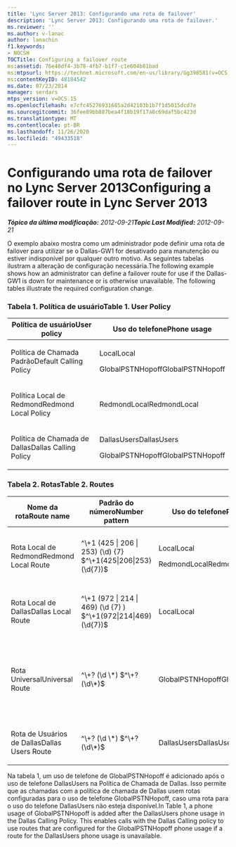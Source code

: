 ```yaml
---
title: 'Lync Server 2013: Configurando uma rota de failover'
description: 'Lync Server 2013: Configurando uma rota de failover.'
ms.reviewer: ''
ms.author: v-lanac
author: lanachin
f1.keywords:
- NOCSH
TOCTitle: Configuring a failover route
ms:assetid: 76e48df4-3b78-4fb7-b1f7-c1e604b81bad
ms:mtpsurl: https://technet.microsoft.com/en-us/library/Gg398581(v=OCS.15)
ms:contentKeyID: 48184542
ms.date: 07/23/2014
manager: serdars
mtps_version: v=OCS.15
ms.openlocfilehash: e7cfc45276931685a2d42103b1b7f1d5015dcd7e
ms.sourcegitcommit: 36fee89bb887bea4f18b19f17a8c69daf5bc423d
ms.translationtype: MT
ms.contentlocale: pt-BR
ms.lasthandoff: 11/26/2020
ms.locfileid: "49433518"
---
```

# <a name="configuring-a-failover-route-in-lync-server-2013"></a><span data-ttu-id="4bba7-103">Configurando uma rota de failover no Lync Server 2013</span><span class="sxs-lookup"><span data-stu-id="4bba7-103">Configuring a failover route in Lync Server 2013</span></span>

<div data-xmlns="http://www.w3.org/1999/xhtml">

<div class="topic" data-xmlns="http://www.w3.org/1999/xhtml" data-msxsl="urn:schemas-microsoft-com:xslt" data-cs="https://msdn.microsoft.com/">

<div data-asp="https://msdn2.microsoft.com/asp">



</div>

<div id="mainSection">

<div id="mainBody"><span data-ttu-id="4bba7-104">

<span> </span></span><span class="sxs-lookup"><span data-stu-id="4bba7-104">

<span> </span></span></span>

<span data-ttu-id="4bba7-105">_**Tópico da última modificação:** 2012-09-21_</span><span class="sxs-lookup"><span data-stu-id="4bba7-105">_**Topic Last Modified:** 2012-09-21_</span></span>

<span data-ttu-id="4bba7-p101">O exemplo abaixo mostra como um administrador pode definir uma rota de failover para utilizar se o Dallas-GW1 for desativado para manutenção ou estiver indisponível por qualquer outro motivo. As seguintes tabelas ilustram a alteração de configuração necessária.</span><span class="sxs-lookup"><span data-stu-id="4bba7-p101">The following example shows how an administrator can define a failover route for use if the Dallas-GW1 is down for maintenance or is otherwise unavailable. The following tables illustrate the required configuration change.</span></span>

### <a name="table-1-user-policy"></a><span data-ttu-id="4bba7-p102">Tabela 1. Política de usuário</span><span class="sxs-lookup"><span data-stu-id="4bba7-p102">Table 1. User Policy</span></span>

<table>
<colgroup>
<col style="width: 50%" />
<col style="width: 50%" />
</colgroup>
<thead>
<tr class="header">
<th><span data-ttu-id="4bba7-110">Política de usuário</span><span class="sxs-lookup"><span data-stu-id="4bba7-110">User policy</span></span></th>
<th><span data-ttu-id="4bba7-111">Uso do telefone</span><span class="sxs-lookup"><span data-stu-id="4bba7-111">Phone usage</span></span></th>
</tr>
</thead>
<tbody>
<tr class="odd">
<td><p><span data-ttu-id="4bba7-112">Política de Chamada Padrão</span><span class="sxs-lookup"><span data-stu-id="4bba7-112">Default Calling Policy</span></span></p></td>
<td><p><span data-ttu-id="4bba7-113">Local</span><span class="sxs-lookup"><span data-stu-id="4bba7-113">Local</span></span></p>
<p><span data-ttu-id="4bba7-114">GlobalPSTNHopoff</span><span class="sxs-lookup"><span data-stu-id="4bba7-114">GlobalPSTNHopoff</span></span></p></td>
</tr>
<tr class="even">
<td><p><span data-ttu-id="4bba7-115">Política Local de Redmond</span><span class="sxs-lookup"><span data-stu-id="4bba7-115">Redmond Local Policy</span></span></p></td>
<td><p><span data-ttu-id="4bba7-116">RedmondLocal</span><span class="sxs-lookup"><span data-stu-id="4bba7-116">RedmondLocal</span></span></p></td>
</tr>
<tr class="odd">
<td><p><span data-ttu-id="4bba7-117">Política de Chamada de Dallas</span><span class="sxs-lookup"><span data-stu-id="4bba7-117">Dallas Calling Policy</span></span></p></td>
<td><p><span data-ttu-id="4bba7-118">DallasUsers</span><span class="sxs-lookup"><span data-stu-id="4bba7-118">DallasUsers</span></span></p>
<p><span data-ttu-id="4bba7-119">GlobalPSTNHopoff</span><span class="sxs-lookup"><span data-stu-id="4bba7-119">GlobalPSTNHopoff</span></span></p></td>
</tr>
</tbody>
</table>


### <a name="table-2-routes"></a><span data-ttu-id="4bba7-p103">Tabela 2. Rotas</span><span class="sxs-lookup"><span data-stu-id="4bba7-p103">Table 2. Routes</span></span>

<table>
<colgroup>
<col style="width: 20%" />
<col style="width: 20%" />
<col style="width: 20%" />
<col style="width: 20%" />
<col style="width: 20%" />
</colgroup>
<thead>
<tr class="header">
<th><span data-ttu-id="4bba7-122">Nome da rota</span><span class="sxs-lookup"><span data-stu-id="4bba7-122">Route name</span></span></th>
<th><span data-ttu-id="4bba7-123">Padrão do número</span><span class="sxs-lookup"><span data-stu-id="4bba7-123">Number pattern</span></span></th>
<th><span data-ttu-id="4bba7-124">Uso do telefone</span><span class="sxs-lookup"><span data-stu-id="4bba7-124">Phone usage</span></span></th>
<th><span data-ttu-id="4bba7-125">Tronco</span><span class="sxs-lookup"><span data-stu-id="4bba7-125">Trunk</span></span></th>
<th><span data-ttu-id="4bba7-126">Gateway</span><span class="sxs-lookup"><span data-stu-id="4bba7-126">Gateway</span></span></th>
</tr>
</thead>
<tbody>
<tr class="odd">
<td><p><span data-ttu-id="4bba7-127">Rota Local de Redmond</span><span class="sxs-lookup"><span data-stu-id="4bba7-127">Redmond Local Route</span></span></p></td>
<td><p><span data-ttu-id="4bba7-128">^\+1 (425 | 206 | 253) (\d) {7} $</span><span class="sxs-lookup"><span data-stu-id="4bba7-128">^\+1(425|206|253)(\d{7})$</span></span></p></td>
<td><p><span data-ttu-id="4bba7-129">Local</span><span class="sxs-lookup"><span data-stu-id="4bba7-129">Local</span></span></p>
<p><span data-ttu-id="4bba7-130">RedmondLocal</span><span class="sxs-lookup"><span data-stu-id="4bba7-130">RedmondLocal</span></span></p></td>
<td><p><span data-ttu-id="4bba7-131">Tronco 1</span><span class="sxs-lookup"><span data-stu-id="4bba7-131">Trunk1</span></span></p>
<p><span data-ttu-id="4bba7-132">Tronco 2</span><span class="sxs-lookup"><span data-stu-id="4bba7-132">Trunk2</span></span></p></td>
<td><p><span data-ttu-id="4bba7-133">Red-GW1</span><span class="sxs-lookup"><span data-stu-id="4bba7-133">Red-GW1</span></span></p>
<p><span data-ttu-id="4bba7-134">Red-GW2</span><span class="sxs-lookup"><span data-stu-id="4bba7-134">Red-GW2</span></span></p></td>
</tr>
<tr class="even">
<td><p><span data-ttu-id="4bba7-135">Rota Local de Dallas</span><span class="sxs-lookup"><span data-stu-id="4bba7-135">Dallas Local Route</span></span></p></td>
<td><p><span data-ttu-id="4bba7-136">^\+1 (972 | 214 | 469) (\d {7} ) $</span><span class="sxs-lookup"><span data-stu-id="4bba7-136">^\+1(972|214|469)(\d{7})$</span></span></p></td>
<td><p><span data-ttu-id="4bba7-137">Local</span><span class="sxs-lookup"><span data-stu-id="4bba7-137">Local</span></span></p></td>
<td><p><span data-ttu-id="4bba7-138">Tronco 3</span><span class="sxs-lookup"><span data-stu-id="4bba7-138">Trunk3</span></span></p></td>
<td><p><span data-ttu-id="4bba7-139">Dallas-GW1</span><span class="sxs-lookup"><span data-stu-id="4bba7-139">Dallas-GW1</span></span></p></td>
</tr>
<tr class="odd">
<td><p><span data-ttu-id="4bba7-140">Rota Universal</span><span class="sxs-lookup"><span data-stu-id="4bba7-140">Universal Route</span></span></p></td>
<td><p><span data-ttu-id="4bba7-141">^\+? (\d \*) $</span><span class="sxs-lookup"><span data-stu-id="4bba7-141">^\+?(\d\*)$</span></span></p></td>
<td><p><span data-ttu-id="4bba7-142">GlobalPSTNHopoff</span><span class="sxs-lookup"><span data-stu-id="4bba7-142">GlobalPSTNHopoff</span></span></p></td>
<td><p><span data-ttu-id="4bba7-143">Tronco 1</span><span class="sxs-lookup"><span data-stu-id="4bba7-143">Trunk1</span></span></p>
<p><span data-ttu-id="4bba7-144">Tronco 2</span><span class="sxs-lookup"><span data-stu-id="4bba7-144">Trunk2</span></span></p>
<p><span data-ttu-id="4bba7-145">Tronco 3</span><span class="sxs-lookup"><span data-stu-id="4bba7-145">Trunk3</span></span></p></td>
<td><p><span data-ttu-id="4bba7-146">Red-GW1</span><span class="sxs-lookup"><span data-stu-id="4bba7-146">Red-GW1</span></span></p>
<p><span data-ttu-id="4bba7-147">Red-GW2</span><span class="sxs-lookup"><span data-stu-id="4bba7-147">Red-GW2</span></span></p>
<p><span data-ttu-id="4bba7-148">Dallas-GW1</span><span class="sxs-lookup"><span data-stu-id="4bba7-148">Dallas-GW1</span></span></p></td>
</tr>
<tr class="even">
<td><p><span data-ttu-id="4bba7-149">Rota de Usuários de Dallas</span><span class="sxs-lookup"><span data-stu-id="4bba7-149">Dallas Users Route</span></span></p></td>
<td><p><span data-ttu-id="4bba7-150">^\+? (\d \*) $</span><span class="sxs-lookup"><span data-stu-id="4bba7-150">^\+?(\d\*)$</span></span></p></td>
<td><p><span data-ttu-id="4bba7-151">DallasUsers</span><span class="sxs-lookup"><span data-stu-id="4bba7-151">DallasUsers</span></span></p></td>
<td><p><span data-ttu-id="4bba7-152">Tronco 3</span><span class="sxs-lookup"><span data-stu-id="4bba7-152">Trunk3</span></span></p></td>
<td><p><span data-ttu-id="4bba7-153">Dallas-GW1</span><span class="sxs-lookup"><span data-stu-id="4bba7-153">Dallas-GW1</span></span></p></td>
</tr>
</tbody>
</table>


<span data-ttu-id="4bba7-p104">Na tabela 1, um uso de telefone de GlobalPSTNHopoff é adicionado após o uso de telefone DallasUsers na Política de Chamada de Dallas. Isso permite que as chamadas com a política de chamada de Dallas usem rotas configuradas para o uso de telefone GlobalPSTNHopoff, caso uma rota para o uso do telefone DallasUsers não esteja disponível.</span><span class="sxs-lookup"><span data-stu-id="4bba7-p104">In Table 1, a phone usage of GlobalPSTNHopoff is added after the DallasUsers phone usage in the Dallas Calling Policy. This enables calls with the Dallas Calling policy to use routes that are configured for the GlobalPSTNHopoff phone usage if a route for the DallasUsers phone usage is unavailable.</span></span>

<span data-ttu-id="4bba7-156"></div>

<span> </span>

</div>

</div>

</span><span class="sxs-lookup"><span data-stu-id="4bba7-156"></div>

<span> </span>

</div>

</div>

</span></span></div>

